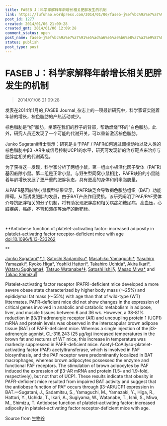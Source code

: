 ```yaml
---
title: FASEB J：科学家解释年龄增长相关肥胖发生的机制
link: https://lufuhao.wordpress.com/2014/01/06/faseb-j%ef%bc%9a%e7%a7%91%e5%ad%a6%e5%ae%b6%e8%a7%a3%e9%87%8a%e5%b9%b4%e9%be%84%e5%a2%9e%e9%95%bf%e7%9b%b8%e5%85%b3%e8%82%a5%e8%83%96%e5%8f%91%e7%94%9f%e7%9a%84%e6%9c%ba%e5%88%b6/
post_id: 1277
created: 2014/01/06 21:09:28
created_gmt: 2014/01/06 12:09:28
comment_status: open
post_name: faseb-j%ef%bc%9a%e7%a7%91%e5%ad%a6%e5%ae%b6%e8%a7%a3%e9%87%8a%e5%b9%b4%e9%be%84%e5%a2%9e%e9%95%bf%e7%9b%b8%e5%85%b3%e8%82%a5%e8%83%96%e5%8f%91%e7%94%9f%e7%9a%84%e6%9c%ba%e5%88%b6
status: publish
post_type: post
---
```


# FASEB J：科学家解释年龄增长相关肥胖发生的机制

> 2014/01/06 21:09:28

发表在2014年1月的_FASEB Journal_杂志上的一项最新研究中，科学家证实随着年龄的增长，棕色脂肪的产热活动减少。 

棕色脂肪是“好”脂肪，坐落在我们的脖子的背部，帮助燃烧“坏的”白色脂肪。此外，研究人员还发现了一个可能的代谢开关，可以重新激活棕色脂肪。 

Junko Sugatanii博士表示：研究是关于PAF / PAFR如何通过调控动物以及人类的棕色脂肪中β3 -AR生成信号控制UCP1的水平，研究可发现新的治疗靶点来治疗与肥胖症相关的代谢紊乱。 

为了获得这一发现，科学家分析了两组小鼠。第一组血小板活化因子受体（PAFR）基因敲除小鼠。第二组是正常小鼠。与野生型同窝小鼠相比，PAFR缺陷的小鼠随着年龄增长发展了更严重的肥胖状态，具有更高的身体和附睾脂肪量。 

从PAFR基因敲除小鼠模型结果显示，PAFR缺乏会导致褐色脂肪组织（BAT）功能障碍，从而诱发肥胖的发展，由于BAT产热作用受损。该研究阐明了PAF/PAF受体介导抗肥胖相关的分子机制，将有助发现肥胖症和相关病症如糖尿病，高血压，心脏疾病，癌症，不育和溃疡等治疗的新靶标。 

 

**Antiobese function of platelet-activating factor: increased adiposity in platelet-activating factor receptor-deficient mice with age  
[doi:10.1096/fj.13-233262](http://dx.doi.org/10.1096/fj.13-233262)

**

[Junko Sugatani](http://www.fasebj.org/search?author1=Junko+Sugatani&sortspec=date&submit=Submit)[*](http://www.fasebj.org/content/28/1/440#aff-1),[†](http://www.fasebj.org/content/28/1/440#aff-2),[1](http://www.fasebj.org/content/28/1/440#corresp-1), [Satoshi Sadamitsu](http://www.fasebj.org/search?author1=Satoshi+Sadamitsu&sortspec=date&submit=Submit)[*](http://www.fasebj.org/content/28/1/440#aff-1), [Masahiko Yamaguchi](http://www.fasebj.org/search?author1=Masahiko+Yamaguchi&sortspec=date&submit=Submit)[*](http://www.fasebj.org/content/28/1/440#aff-1), [Yasuhiro Yamazaki](http://www.fasebj.org/search?author1=Yasuhiro+Yamazaki&sortspec=date&submit=Submit)[*](http://www.fasebj.org/content/28/1/440#aff-1), [Ryoko Higa](http://www.fasebj.org/search?author1=Ryoko+Higa&sortspec=date&submit=Submit)[*](http://www.fasebj.org/content/28/1/440#aff-1), [Yoshiki Hattori](http://www.fasebj.org/search?author1=Yoshiki+Hattori&sortspec=date&submit=Submit)[*](http://www.fasebj.org/content/28/1/440#aff-1), [Takahiro Uchida](http://www.fasebj.org/search?author1=Takahiro+Uchida&sortspec=date&submit=Submit)[*](http://www.fasebj.org/content/28/1/440#aff-1), [Akira Ikari](http://www.fasebj.org/search?author1=Akira+Ikari&sortspec=date&submit=Submit)[*](http://www.fasebj.org/content/28/1/440#aff-1), [Wataru Sugiyama](http://www.fasebj.org/search?author1=Wataru+Sugiyama&sortspec=date&submit=Submit)[‡](http://www.fasebj.org/content/28/1/440#aff-3), [Tatsuo Watanabe](http://www.fasebj.org/search?author1=Tatsuo+Watanabe&sortspec=date&submit=Submit)[†](http://www.fasebj.org/content/28/1/440#aff-2)[‡](http://www.fasebj.org/content/28/1/440#aff-3), [Satoshi Ishii](http://www.fasebj.org/search?author1=Satoshi+Ishii&sortspec=date&submit=Submit)[§](http://www.fasebj.org/content/28/1/440#aff-4), [Masao Miwa](http://www.fasebj.org/search?author1=Masao+Miwa&sortspec=date&submit=Submit)[*](http://www.fasebj.org/content/28/1/440#aff-1) and [Takao Shimizu](http://www.fasebj.org/search?author1=Takao+Shimizu&sortspec=date&submit=Submit)[‖](http://www.fasebj.org/content/28/1/440#aff-5)

Platelet-activating factor receptor (PAFR)-deficient mice developed a more severe obese state characterized by higher body mass (～25%) and epididymal fat mass (～55%) with age than that of wild-type (WT) littermates. PAFR-deficient mice did not show changes in the expression of critical genes involved in anabolic and catabolic metabolism in adipose, liver, and muscle tissues between 6 and 36 wk. However, a 38-81% reduction in β3/β1-adrenergic receptor (AR) and uncoupling protein 1 (UCP1) mRNA and protein levels was observed in the interscapular brown adipose tissue (BAT) of PAFR-deficient mice. Whereas a single injection of the β3-adrenergic agonist, CL-316,243 (25 μg/kg) increased temperatures in the brown fat and rectums of WT mice, this increase in temperature was markedly suppressed in PAFR-deficient mice. Acetyl-CoA:lyso-platelet-activating factor (PAF) acetyltransferase, which is involved in PAF biosynthesis, and the PAF receptor were predominantly localized in BAT macrophages, whereas brown adipocytes possessed the enzyme and functional PAF receptors. The stimulation of brown adipocytes by PAF induced the expression of β3-AR mRNA and protein (1.5- and 1.9-fold, respectively), but not that of UCP1. These results indicate that obesity in PAFR-deficient mice resulted from impaired BAT activity and suggest that the antiobese function of PAF occurs through β3-AR/UCP1 expression in BAT.—Sugatani, J., Sadamitsu, S., Yamaguchi, M., Yamazaki, Y., Higa, R., Hattori, Y., Uchida, T., Ikari, A., Sugiyama, W., Watanabe, T., Ishii, S., Miwa, M., Shimizu, T. Antiobese function of platelet-activating factor: increased adiposity in platelet-activating factor receptor-deficient mice with age. 

Source from [生物谷](http://www.bioon.com/biology/ShowArticle.asp?ArticleID=589626)
